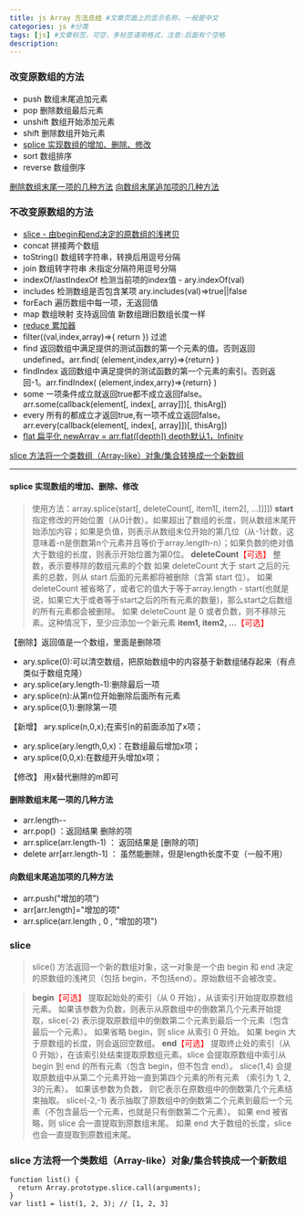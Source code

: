 ```yaml
---
title: js Array 方法总结 #文章页面上的显示名称，一般是中文
categories: js #分类
tags: [js] #文章标签，可空，多标签请用格式，注意:后面有个空格
description: 
---
```



### 改变原数组的方法
- push  数组末尾追加元素
- pop   删除数组最后元素
- unshift   数组开始添加元素
- shift     删除数组开始元素
- [splice   实现数组的增加、删除、修改](#item1)
- sort  数组排序
- reverse   数组倒序

[删除数组末尾一项的几种方法](#item2)
[向数组末尾追加项的几种方法](#item3)

### 不改变原数组的方法
- [slice - 由begin和end决定的原数组的浅拷贝](#item4) 
- concat 拼接两个数组
- toString()  数组转字符串，转换后用逗号分隔
- join 数组转字符串 未指定分隔符用逗号分隔
- indexOf/lastIndexOf 检测当前项的index值 - ary.indexOf(val)
- includes 检测数组是否包含某项 ary.includes(val)=>true||false
- forEach 遍历数组中每一项，无返回值
- map 数组映射 支持返回值 新数组跟旧数组长度一样
- [reduce 累加器](https://qiuchunhong.github.io/2020/06/21/jsArrayRecude/)
- filter((val,index,array)=>{ return }) 过滤
- find 返回数组中满足提供的测试函数的第一个元素的值。否则返回 undefined。arr.find( (element,index,arry)=>{return} )
- findIndex 返回数组中满足提供的测试函数的第一个元素的索引。否则返回-1。arr.findIndex( (element,index,arry)=>{return} )
- some 一项条件成立就返回true都不成立返回false。arr.some(callback(element[, index[, array]])[, thisArg])
- every 所有的都成立才返回true,有一项不成立返回false。arr.every(callback(element[, index[, array]])[, thisArg])
- [flat 扁平化 newArray = arr.flat([depth]) depth默认1，Infinity](https://developer.mozilla.org/zh-CN/docs/Web/JavaScript/Reference/Global_Objects/Array/flat)

[slice 方法将一个类数组（Array-like）对象/集合转换成一个新数组](#item5)
************
#### <font id="item1">splice 实现数组的增加、删除、修改</font>
> 使用方法：array.splice(start[, deleteCount[, item1[, item2[, ...]]]])
**start​**
指定修改的开始位置（从0计数）。如果超出了数组的长度，则从数组末尾开始添加内容；如果是负值，则表示从数组末位开始的第几位（从-1计数，这意味着-n是倒数第n个元素并且等价于array.length-n）；如果负数的绝对值大于数组的长度，则表示开始位置为第0位。
**deleteCount**<font color=red>【可选】</font>
整数，表示要移除的数组元素的个数
如果 deleteCount 大于 start 之后的元素的总数，则从 start 后面的元素都将被删除（含第 start 位）。
如果 deleteCount 被省略了，或者它的值大于等于array.length - start(也就是说，如果它大于或者等于start之后的所有元素的数量)，那么start之后数组的所有元素都会被删除。
如果 deleteCount 是 0 或者负数，则不移除元素。这种情况下，至少应添加一个新元素
**item1, item2, ...**<font color=red>【可选】</font>


【删除】返回值是一个数组，里面是删除项
- ary.splice(0):可以清空数组，把原始数组中的内容基于新数组储存起来（有点类似于数组克隆）
- ary.splice(ary.length-1):删除最后一项
- ary.splice(n):从第n位开始删除后面所有元素
- ary.splice(0,1):删除第一项

【新增】 ary.splice(n,0,x);在索引n的前面添加了x项；
- ary.splice(ary.length,0,x)：在数组最后增加x项；
- ary.splice(0,0,x):在数组开头增加x项；

【修改】 用x替代删除的m即可

#### <font id="item2">删除数组末尾一项的几种方法 </font>
- arr.length--
- arr.pop()   ：返回结果 删除的项
- arr.splice(arr.length-1)   ： 返回结果是 [删除的项]
- delete arr[arr.length-1]    ： 虽然能删除，但是length长度不变（一般不用）

#### <font id="item3">向数组末尾追加项的几种方法 </font>
- arr.push("增加的项")
- arr[arr.length]="增加的项"
- arr.splice(arr.length , 0 , "增加的项")



### <font id="item4">slice</font>
> slice() 方法返回一个新的数组对象，这一对象是一个由 begin 和 end 决定的原数组的浅拷贝（包括 begin，不包括end）。原始数组不会被改变。

> **begin**<font color=red>【可选】</font>
提取起始处的索引（从 0 开始），从该索引开始提取原数组元素。
如果该参数为负数，则表示从原数组中的倒数第几个元素开始提取，slice(-2) 表示提取原数组中的倒数第二个元素到最后一个元素（包含最后一个元素）。
如果省略 begin，则 slice 从索引 0 开始。
如果 begin 大于原数组的长度，则会返回空数组。
**end**<font color=red>【可选】</font>
提取终止处的索引（从 0 开始），在该索引处结束提取原数组元素。slice 会提取原数组中索引从 begin 到 end 的所有元素（包含 begin，但不包含 end）。
slice(1,4) 会提取原数组中从第二个元素开始一直到第四个元素的所有元素 （索引为 1, 2, 3的元素）。
如果该参数为负数， 则它表示在原数组中的倒数第几个元素结束抽取。 slice(-2,-1) 表示抽取了原数组中的倒数第二个元素到最后一个元素（不包含最后一个元素，也就是只有倒数第二个元素）。
如果 end 被省略，则 slice 会一直提取到原数组末尾。
如果 end 大于数组的长度，slice 也会一直提取到原数组末尾。

### <font id="item5">slice 方法将一个类数组（Array-like）对象/集合转换成一个新数组</font>
```
function list() {
  return Array.prototype.slice.call(arguments);
}
var list1 = list(1, 2, 3); // [1, 2, 3]
```